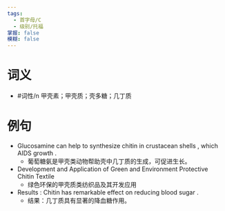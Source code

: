 ```yaml
---
tags:
  - 首字母/C
  - 级别/托福
掌握: false
模糊: false
---
```

# 词义
- #词性/n  甲壳素；甲壳质；壳多糖；几丁质
# 例句
- Glucosamine can help to synthesize chitin in crustacean shells , which AIDS growth .
	- 葡萄糖氨是甲壳类动物帮助壳中几丁质的生成，可促进生长。
- Development and Application of Green and Environment Protective Chitin Textile
	- 绿色环保的甲壳质类纺织品及其开发应用
- Results : Chitin has remarkable effect on reducing blood sugar .
	- 结果：几丁质具有显著的降血糖作用。
